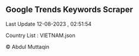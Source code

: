

## Google Trends Keywords Scraper 
 
Last Update 12-08-2023 , 02:51:54

Country List :
VIETNAM.json



© Abdul Muttaqin 
